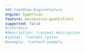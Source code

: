 ```yaml
---
### YamlMime:EngineFeature
engine: hyperscan
feature: possessive-quantifiers
supported: false
#reference: 
#description: *content.description
#syntax: *content.syntax
#example: *content.example
---
```

